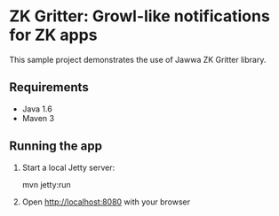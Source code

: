 ZK Gritter: Growl-like notifications for ZK apps
================================================

This sample project demonstrates the use of Jawwa ZK Gritter library.

Requirements
------------

+ Java 1.6
+ Maven 3

Running the app
---------------

1. Start a local Jetty server:

    mvn jetty:run

2. Open [http://localhost:8080](http://localhost:8080) with your browser
